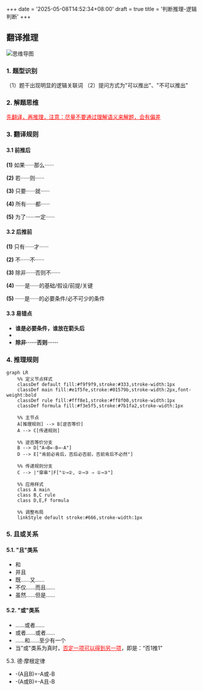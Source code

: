 +++
date = '2025-05-08T14:52:34+08:00'
draft = true
title = '判断推理-逻辑判断'
+++
## 翻译推理

![思维导图](https://notespace.oss-cn-guangzhou.aliyuncs.com/images/mind.png)

### 1. 题型识别

（1）题干出现明显的逻辑关联词
（2）提问方式为"可以推出"、"不可以推出"

### 2. 解题思维

 <span style="color: red; text-decoration: underline;">先翻译，再推理，注意：尽量不要通过理解语义来解题，会有偏差</span>

### 3. 翻译规则

#### 3.1 前推后

  **(1)** 如果······那么······

  **(2)** 若······则······

  **(3)** 只要······就······

  **(4)** 所有······都······

  **(5)** 为了······一定······


#### 3.2 后推前

  **(1)** 只有······才······

  **(2)** 不······不······

  **(3)** 除非······否则不······

  **(4)** ······是······的基础/假设/前提/关键

  **(5)** ······是······的必要条件/必不可少的条件


#### 3.3 易错点

- **谁是必要条件，谁放在箭头后**
- 
- **除非······否则······**

### 4. 推理规则

```mermaid
graph LR
    %% 定义节点样式
    classDef default fill:#f9f9f9,stroke:#333,stroke-width:1px
    classDef main fill:#e1f5fe,stroke:#01579b,stroke-width:2px,font-weight:bold
    classDef rule fill:#fff8e1,stroke:#ff8f00,stroke-width:1px
    classDef formula fill:#f3e5f5,stroke:#7b1fa2,stroke-width:1px

    %% 主节点
    A[推理规则] --> B[逆否等价]
    A --> C[传递规则]

    %% 逆否等价分支
    B --> D["A→B=-B→-A"]
    D --> E["肯前必肯后，否后必否前，否前肯后不必然"]

    %% 传递规则分支
    C --> |"穿串"|F["①→②, ②→③ ⇒ ①→③"]

    %% 应用样式
    class A main
    class B,C rule
    class D,E,F formula

    %% 调整布局
    linkStyle default stroke:#666,stroke-width:1px
```

### 5. 且或关系


#### 5.1. "且"类系
  
- 和
- 并且
- 既......又......
- 不仅......而且......
- 虽然......但是......

#### 5.2. "或"类系

- ......或者......
- 或者......或者......
- ......和......至少有一个
- 当"或"类系为真时，<span style="color: red; text-decoration: underline;">否定一项可以得到另一项</span>，即是：“否1推1”

5.3. 德·摩根定律

- -(A且B)=-A或-B
- -(A或B)=-A且-B